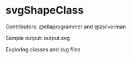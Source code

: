 # svgShapeClass

Contributors: @ellaprogrammer and @zsilverman

Sample output: output.svg

Exploring classes and svg files
